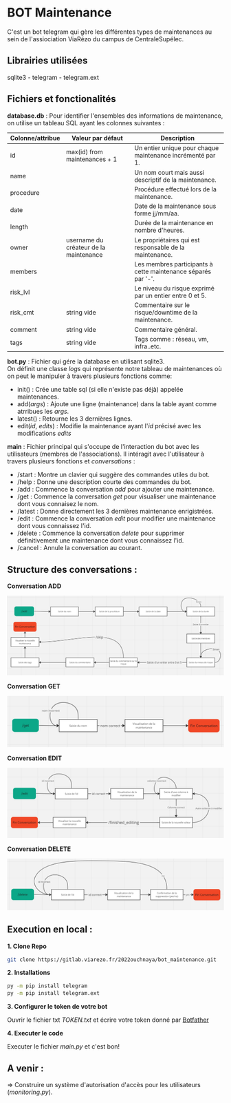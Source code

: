 # BOT Maintenance

C'est un bot telegram qui gère les différentes types de maintenances au sein de l'assiociation ViaRézo du campus de CentraleSupélec. 

## Librairies utilisées 

sqlite3 - telegram - telegram.ext

## Fichiers et fonctionalités 

**database.db** : 
Pour identifier l'ensembles des informations de maintenance, on utilise un tableau SQL ayant les colonnes suivantes :

| Colonne/attribue              | Valeur par défaut                       | Description                                                  |
|-------------------------------|-----------------------------------------|--------------------------------------------------------------|
| id                            | max(id) from maintenances + 1           | Un entier unique pour chaque maintenance incrémenté par 1.   |
| name                          |                                         | Un nom court mais aussi descriptif de la maintenance.        |
| procedure                     |                                         | Procédure effectué lors de la maintenance.                   |
| date                          |                                         | Date de la maintenance sous forme jj/mm/aa.                  |
| length                        |                                         | Durée de la maintenance en nombre d'heures.                  |
| owner                         | username du créateur de la maintenance  | Le propriétaires qui est responsable de la maintenance.      |
| members                       |                                         | Les membres participants à cette maintenance séparés par '-'.| 
| risk_lvl                      |                                         | Le niveau du risque exprimé par un entier entre 0 et 5.      |
| risk_cmt                      | string vide                             | Commentaire sur le risque/downtime de la maintenance.        |
| comment                       | string vide                             | Commentaire général.                                         |
| tags                          | string vide                             | Tags comme : réseau, vm, infra..etc.                         |

**bot.py** : 
Fichier qui gére la database en utilisant sqlite3.  
On définit une classe *logs* qui représente notre tableau de maintenances où on peut le manipuler à travers plusieurs fonctions comme:  
 - init() : Crée une table sql (si elle n'existe pas déjà) appelée maintenances.
 - add(*args*) : Ajoute une ligne (maintenance) dans la table ayant comme atrribues les *args*.
 - latest() : Retourne les 3 dernières lignes.
 - edit(*id*, *edits*) : Modifie la maintenance ayant l'*id* précisé avec les modifications *edits*


**main** : 
Fichier principal qui s'occupe de l'interaction du bot avec les utilisateurs (membres de l'associations). 
Il intéragit avec l'utilisateur à travers plusieurs fonctions et *conversations* : 

- /start : Montre un clavier qui suggère des commandes utiles du bot.
- /help : Donne une description courte des commandes du bot.
- /add : Commence la conversation *add* pour ajouter une maintenance.
- /get : Commence la conversation *get* pour visualiser une maintenance dont vous connaisez le nom.
- /latest : Donne directement les 3 dernières maintenance enrigistrées.
- /edit : Commence la conversation *edit* pour modifier une maintenance dont vous connaissez l'id.
- /delete : Commence la conversation *delete* pour supprimer définitivement une maintenance dont vous connaissez l'id.
- /cancel : Annule la conversation au courant.

## Structure des conversations :

**Conversation ADD** 

<img src="./diagrammes/add_conv.jpg?raw=true" /> 

**Conversation GET** 

<img src="./diagrammes/get_conv.jpg?raw=true" /> 

**Conversation EDIT** 

<img src="./diagrammes/edit_conv.jpg?raw=true" /> 

**Conversation DELETE** 

<img src="./diagrammes/delete_conv.jpg?raw=true" /> 

## Execution en local : 

**1. Clone Repo**

```bash
git clone https://gitlab.viarezo.fr/2022ouchnaya/bot_maintenance.git
```

**2. Installations**

```bash
py -m pip install telegram
py -m pip install telegram.ext
```

**3. Configurer le token de votre bot**

Ouvrir le fichier txt *TOKEN.txt*  et écrire votre token donné par [Botfather](https://t.me/Botfather)

**4. Executer le code**

Executer le fichier *main.py*  et c'est bon!

## A venir :
=> Construire un système d'autorisation d'accès pour les utilisateurs (*monitoring.py*).



